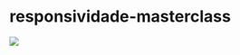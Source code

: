 # responsividade-masterclass

<img src="![2022-06-28 (3)](https://user-images.githubusercontent.com/98670029/176209824-f6d976eb-5732-4dc3-9046-7c2fdf67fd56.png)
"></img>
